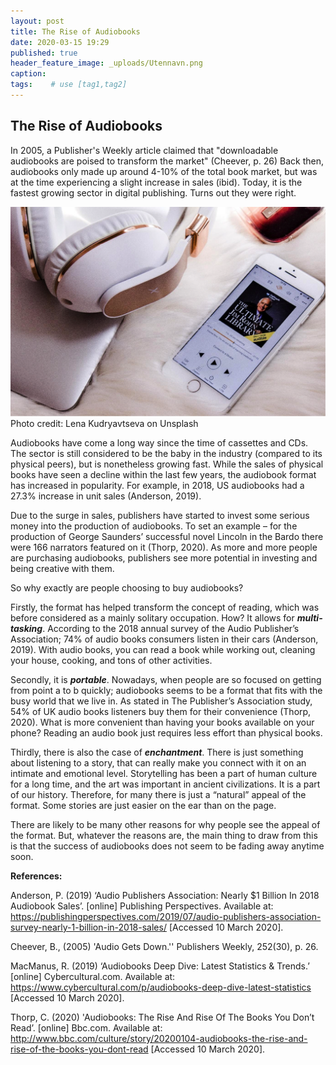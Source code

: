 ```yaml
---
layout: post
title: The Rise of Audiobooks
date: 2020-03-15 19:29
published: true
header_feature_image: _uploads/Utennavn.png
caption:
tags:    # use [tag1,tag2]
---
```

## The Rise of Audiobooks  

In 2005, a Publisher's Weekly article claimed that "downloadable audiobooks are poised to transform the market" (Cheever, p. 26) Back then, audiobooks only made up around 4-10% of the total book market, but was at the time experiencing a slight increase in sales (ibid). Today, it is the fastest growing sector in digital publishing. Turns out they were right.  

[![Audiobooks](/_uploads/Utennavn.png)](/_uploads/Utennavn.png)
Photo credit: Lena Kudryavtseva on Unsplash

Audiobooks have come a long way since the time of cassettes and CDs. The sector is still considered to be the baby in the industry (compared to its physical peers), but is nonetheless growing fast. While the sales of physical books have seen a decline within the last few years, the audiobook format has increased in popularity. For example, in 2018, US audiobooks had a 27.3% increase in unit sales (Anderson, 2019).  

Due to the surge in sales, publishers have started to invest some serious money into the production of audiobooks. To set an example – for the production of George Saunders’ successful novel Lincoln in the Bardo there were 166 narrators featured on it (Thorp, 2020). As more and more people are purchasing audiobooks, publishers see more potential in investing and being creative with them.

So why exactly are people choosing to buy audiobooks?

Firstly, the format has helped transform the concept of reading, which was before considered as a mainly solitary occupation. How? It allows for _**multi-tasking**_. According to the 2018 annual survey of the Audio Publisher’s Association; 74% of audio books consumers listen in their cars (Anderson, 2019). With audio books, you can read a book while working out, cleaning your house, cooking, and tons of other activities.

Secondly, it is _**portable**_. Nowadays, when people are so focused on getting from point a to b quickly; audiobooks seems to be a format that fits with the busy world that we live in. As stated in The Publisher’s Association study, 54% of UK audio books listeners buy them for their convenience (Thorp, 2020). What is more convenient than having your books available on your phone? Reading an audio book just requires less effort than physical books.

Thirdly, there is also the case of **_enchantment_**. There is just something about listening to a story, that can really make you connect with it on an intimate and emotional level. Storytelling has been a part of human culture for a long time, and the art was important in ancient civilizations. It is a part of our history. Therefore, for many there is just a “natural” appeal of the format. Some stories are just easier on the ear than on the page.

There are likely to be many other reasons for why people see the appeal of the format. But, whatever the reasons are, the main thing to draw from this is that the success of audiobooks does not seem to be fading away anytime soon.


**References:**

Anderson, P. (2019) ‘Audio Publishers Association: Nearly $1 Billion In 2018 Audiobook Sales’. [online] Publishing Perspectives. Available at: <https://publishingperspectives.com/2019/07/audio-publishers-association-survey-nearly-1-billion-in-2018-sales/> [Accessed 10 March 2020].

Cheever, B., (2005) 'Audio Gets Down.'' Publishers Weekly, 252(30), p. 26.

MacManus, R. (2019) ‘Audiobooks Deep Dive: Latest Statistics & Trends.’ [online] Cybercultural.com. Available at: <https://www.cybercultural.com/p/audiobooks-deep-dive-latest-statistics> [Accessed 10 March 2020].

Thorp, C. (2020) 'Audiobooks: The Rise And Rise Of The Books You Don’t Read’. [online] Bbc.com. Available at: <http://www.bbc.com/culture/story/20200104-audiobooks-the-rise-and-rise-of-the-books-you-dont-read> [Accessed 10 March 2020].
